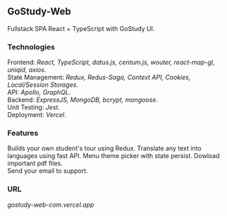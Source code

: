 ## GoStudy-Web  
  
Fullstack SPA React + TypeScript with GoStudy UI.    
  
### Technologies   

Frontend: *React, TypeScript, datus.js, centum.js, wouter, react-map-gl, uniqid, axios*.       
State Management: *Redux, Redus-Saga, Context API, Cookies, Local/Session Storages*.    
API: *Apollo, GraphQL*.    
Backend: *ExpressJS, MongoDB, bcrypt, mongoose*.        
Unit Testing: *Jest*.  
Deployment: *Vercel*.    

### Features  

Builds your own student's tour using Redux.
Translate any text into languages using fast API.
Menu theme picker with state persist.
Dowload important pdf files.  
Send your email to support.  

### URL  

*gostudy-web-com.vercel.app* 

